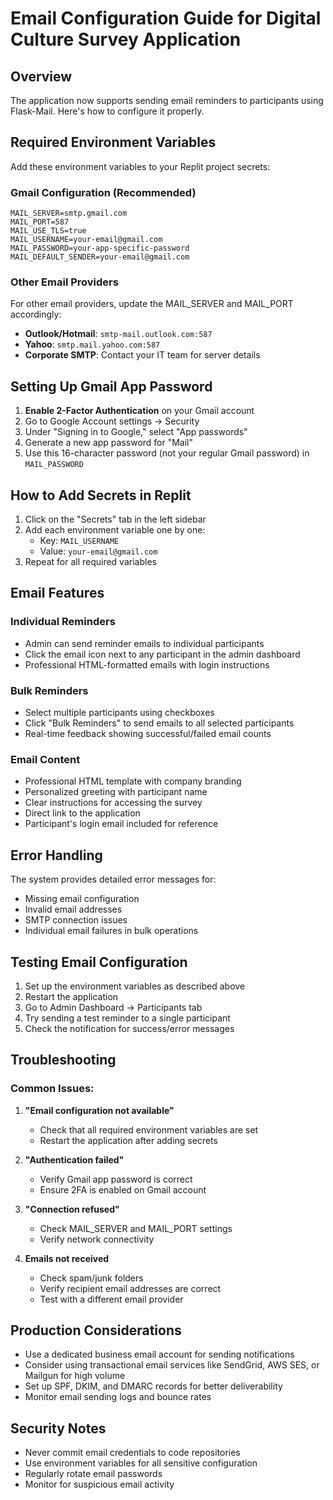 # Email Configuration Guide for Digital Culture Survey Application

## Overview
The application now supports sending email reminders to participants using Flask-Mail. Here's how to configure it properly.

## Required Environment Variables

Add these environment variables to your Replit project secrets:

### Gmail Configuration (Recommended)
```
MAIL_SERVER=smtp.gmail.com
MAIL_PORT=587
MAIL_USE_TLS=true
MAIL_USERNAME=your-email@gmail.com
MAIL_PASSWORD=your-app-specific-password
MAIL_DEFAULT_SENDER=your-email@gmail.com
```

### Other Email Providers
For other email providers, update the MAIL_SERVER and MAIL_PORT accordingly:

- **Outlook/Hotmail**: `smtp-mail.outlook.com:587`
- **Yahoo**: `smtp.mail.yahoo.com:587`
- **Corporate SMTP**: Contact your IT team for server details

## Setting Up Gmail App Password

1. **Enable 2-Factor Authentication** on your Gmail account
2. Go to Google Account settings → Security
3. Under "Signing in to Google," select "App passwords"
4. Generate a new app password for "Mail"
5. Use this 16-character password (not your regular Gmail password) in `MAIL_PASSWORD`

## How to Add Secrets in Replit

1. Click on the "Secrets" tab in the left sidebar
2. Add each environment variable one by one:
   - Key: `MAIL_USERNAME`
   - Value: `your-email@gmail.com`
3. Repeat for all required variables

## Email Features

### Individual Reminders
- Admin can send reminder emails to individual participants
- Click the email icon next to any participant in the admin dashboard
- Professional HTML-formatted emails with login instructions

### Bulk Reminders
- Select multiple participants using checkboxes
- Click "Bulk Reminders" to send emails to all selected participants
- Real-time feedback showing successful/failed email counts

### Email Content
- Professional HTML template with company branding
- Personalized greeting with participant name
- Clear instructions for accessing the survey
- Direct link to the application
- Participant's login email included for reference

## Error Handling

The system provides detailed error messages for:
- Missing email configuration
- Invalid email addresses
- SMTP connection issues
- Individual email failures in bulk operations

## Testing Email Configuration

1. Set up the environment variables as described above
2. Restart the application
3. Go to Admin Dashboard → Participants tab
4. Try sending a test reminder to a single participant
5. Check the notification for success/error messages

## Troubleshooting

### Common Issues:

1. **"Email configuration not available"**
   - Check that all required environment variables are set
   - Restart the application after adding secrets

2. **"Authentication failed"**
   - Verify Gmail app password is correct
   - Ensure 2FA is enabled on Gmail account

3. **"Connection refused"**
   - Check MAIL_SERVER and MAIL_PORT settings
   - Verify network connectivity

4. **Emails not received**
   - Check spam/junk folders
   - Verify recipient email addresses are correct
   - Test with a different email provider

## Production Considerations

- Use a dedicated business email account for sending notifications
- Consider using transactional email services like SendGrid, AWS SES, or Mailgun for high volume
- Set up SPF, DKIM, and DMARC records for better deliverability
- Monitor email sending logs and bounce rates

## Security Notes

- Never commit email credentials to code repositories
- Use environment variables for all sensitive configuration
- Regularly rotate email passwords
- Monitor for suspicious email activity